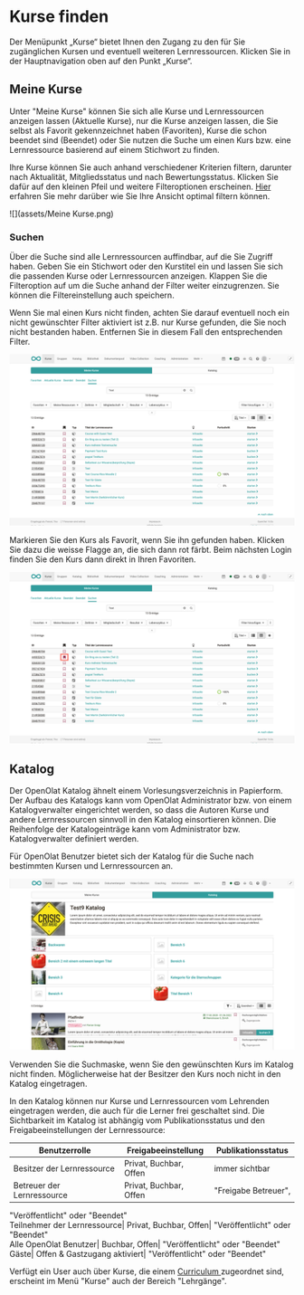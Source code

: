 # Kurse finden

Der Menüpunkt „Kurse“ bietet Ihnen den Zugang zu den für Sie zugänglichen
Kursen und eventuell weiteren Lernressourcen. Klicken Sie in der
Hauptnavigation oben auf den Punkt „Kurse“.

## Meine Kurse

Unter "Meine Kurse" können Sie sich alle Kurse und Lernressourcen anzeigen
lassen (Aktuelle Kurse), nur die Kurse anzeigen lassen, die Sie selbst als
Favorit gekennzeichnet haben (Favoriten), Kurse die schon beendet sind
(Beendet) oder Sie nutzen die Suche um einen Kurs bzw. eine Lernressource
basierend auf einem Stichwort zu finden.

Ihre Kurse können Sie auch anhand verschiedener Kriterien filtern, darunter
nach Aktualität, Mitgliedsstatus und nach Bewertungsstatus. Klicken Sie dafür
auf den kleinen Pfeil und weitere Filteroptionen erscheinen.
[Hier](mit+Tabellen+arbeiten.html) erfahren Sie mehr darüber wie Sie Ihre
Ansicht optimal filtern können.

![](assets/Meine Kurse.png)

### Suchen

Über die Suche sind alle Lernressourcen auffindbar, auf die Sie Zugriff haben.
Geben Sie ein Stichwort oder den Kurstitel ein und lassen Sie sich die
passenden Kurse oder Lernressourcen anzeigen. Klappen Sie die Filteroption auf
um die Suche anhand der Filter weiter einzugrenzen. Sie können die
Filtereinstellung auch speichern.

Wenn Sie mal einen Kurs nicht finden, achten Sie darauf eventuell noch ein
nicht gewünschter Filter aktiviert ist z.B. nur Kurse gefunden, die Sie noch
nicht bestanden haben. Entfernen Sie in diesem Fall den entsprechenden Filter.

  

![](assets/Suche.png)

Markieren Sie den Kurs als Favorit, wenn Sie ihn gefunden haben. Klicken Sie
dazu die weisse Flagge an, die sich dann rot färbt. Beim nächsten Login finden
Sie den Kurs dann direkt in Ihren Favoriten.

![](assets/Favoriten_markieren.png)

## Katalog

Der OpenOlat Katalog ähnelt einem Vorlesungsverzeichnis in Papierform. Der
Aufbau des Katalogs kann vom OpenOlat Administrator bzw. von einem
Katalogverwalter eingerichtet werden, so dass die Autoren Kurse und andere
Lernressourcen sinnvoll in den Katalog einsortieren können. Die Reihenfolge
der Katalogeinträge kann vom Administrator bzw. Katalogverwalter definiert
werden.

Für OpenOlat Benutzer bietet sich der Katalog für die Suche nach bestimmten
Kursen und Lernressourcen an.

![](assets/Katalog.png)

  

Verwenden Sie die Suchmaske, wenn Sie den gewünschten Kurs im Katalog nicht
finden. Möglicherweise hat der Besitzer den Kurs noch nicht in den Katalog
eingetragen.

In den Katalog können nur Kurse und Lernressourcen vom Lehrenden eingetragen
werden, die auch für die Lerner frei geschaltet sind. Die Sichtbarkeit im
Katalog ist abhängig vom Publikationsstatus und den Freigabeeinstellungen der
Lernressource:

  

Benutzerrolle| Freigabeeinstellung| Publikationsstatus  
---|---|---  
Besitzer der Lernressource| Privat, Buchbar, Offen| immer sichtbar  
Betreuer der Lernressource| Privat, Buchbar, Offen|  "Freigabe Betreuer",
"Veröffentlicht" oder "Beendet"  
Teilnehmer der Lernressource| Privat, Buchbar, Offen| "Veröffentlicht" oder
"Beendet"  
Alle OpenOlat Benutzer| Buchbar, Offen| "Veröffentlicht" oder "Beendet"  
Gäste| Offen & Gastzugang aktiviert| "Veröffentlicht" oder "Beendet"  
  
Verfügt ein User auch über Kurse, die einem [Curriculum
](Curriculumverwaltung.html)zugeordnet sind, erscheint im Menü "Kurse" auch
der Bereich "Lehrgänge".

  

  


